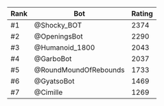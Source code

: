 Rank|Bot|Rating
---|---|---
#1|@Shocky_BOT|2374
#2|@OpeningsBot|2290
#3|@Humanoid_1800|2043
#4|@GarboBot|2037
#5|@RoundMoundOfRebounds|1733
#6|@GyatsoBot|1469
#7|@Cimille|1269
